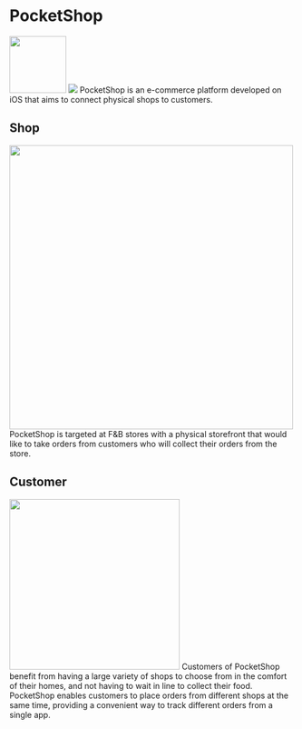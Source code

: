# PocketShop
<img src="https://user-images.githubusercontent.com/35778042/161794190-73c1f692-a910-4d41-8834-260c4e82f712.png" width="100" height="100" />
<img src="https://github.com/NUS-PocketShop/PocketShop/workflows/SwiftLint/badge.svg" />
PocketShop is an e-commerce platform developed on iOS that aims to connect physical shops to customers. 

## Shop
<img src="https://user-images.githubusercontent.com/35778042/161794675-c73b1382-fdc1-4b12-9215-1c5ac1b43e1f.png" width="500" />
PocketShop is targeted at F&B stores with a physical storefront that would like to take orders from customers who will collect their orders from the store. 


## Customer
<img src="https://user-images.githubusercontent.com/35778042/161794630-6c1d81b1-0736-4b55-b19f-1e538554b3b1.png" width="300" />
Customers of PocketShop benefit from having a large variety of shops to choose from in the comfort of their homes, and not having to wait in line to collect their food. PocketShop enables customers to place orders from different shops at the same time, providing a convenient way to track different orders from a single app. 

